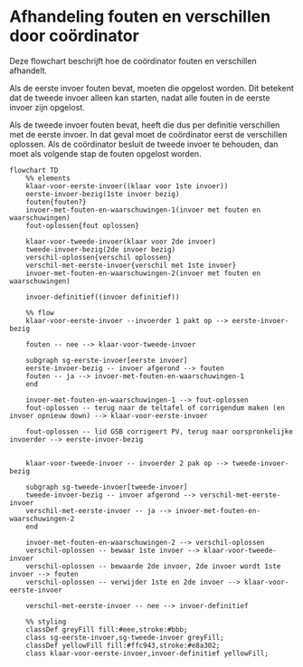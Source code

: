 # Afhandeling fouten en verschillen door coördinator

Deze flowchart beschrijft hoe de coördinator fouten en verschillen afhandelt.

Als de eerste invoer fouten bevat, moeten die opgelost worden. Dit betekent dat de tweede invoer alleen kan starten, nadat alle fouten in de eerste invoer zijn opgelost.

Als de tweede invoer fouten bevat, heeft die dus per definitie verschillen met de eerste invoer. In dat geval moet de coördinator eerst de verschillen oplossen. Als de coördinator besluit de tweede invoer te behouden, dan moet als volgende stap de fouten opgelost worden.


```mermaid
flowchart TD
    %% elements
    klaar-voor-eerste-invoer((klaar voor 1ste invoer))
    eerste-invoer-bezig(1ste invoer bezig)
    fouten{fouten?}
    invoer-met-fouten-en-waarschuwingen-1(invoer met fouten en waarschuwingen)
    fout-oplossen{fout oplossen}

    klaar-voor-tweede-invoer(klaar voor 2de invoer)
    tweede-invoer-bezig(2de invoer bezig)
    verschil-oplossen{verschil oplossen}
    verschil-met-eerste-invoer{verschil met 1ste invoer}
    invoer-met-fouten-en-waarschuwingen-2(invoer met fouten en waarschuwingen)

    invoer-definitief((invoer definitief))

    %% flow
    klaar-voor-eerste-invoer --invoerder 1 pakt op --> eerste-invoer-bezig

    fouten -- nee --> klaar-voor-tweede-invoer
    
    subgraph sg-eerste-invoer[eerste invoer]
    eerste-invoer-bezig -- invoer afgerond --> fouten
    fouten -- ja --> invoer-met-fouten-en-waarschuwingen-1
    end

    invoer-met-fouten-en-waarschuwingen-1 --> fout-oplossen
    fout-oplossen -- terug naar de teltafel of corrigendum maken (en invoer opnieuw down) --> klaar-voor-eerste-invoer

    fout-oplossen -- lid GSB corrigeert PV, terug naar oorspronkelijke invoerder --> eerste-invoer-bezig

    
    klaar-voor-tweede-invoer -- invoerder 2 pak op --> tweede-invoer-bezig

    subgraph sg-tweede-invoer[tweede-invoer]
    tweede-invoer-bezig -- invoer afgerond --> verschil-met-eerste-invoer
    verschil-met-eerste-invoer -- ja --> invoer-met-fouten-en-waarschuwingen-2
    end

    invoer-met-fouten-en-waarschuwingen-2 --> verschil-oplossen
    verschil-oplossen -- bewaar 1ste invoer --> klaar-voor-tweede-invoer
    verschil-oplossen -- bewaarde 2de invoer, 2de invoer wordt 1ste invoer --> fouten
    verschil-oplossen -- verwijder 1ste en 2de invoer --> klaar-voor-eerste-invoer

    verschil-met-eerste-invoer -- nee --> invoer-definitief

    %% styling
    classDef greyFill fill:#eee,stroke:#bbb;
    class sg-eerste-invoer,sg-tweede-invoer greyFill;
    classDef yellowFill fill:#ffc943,stroke:#e8a302;
    class klaar-voor-eerste-invoer,invoer-definitief yellowFill;
